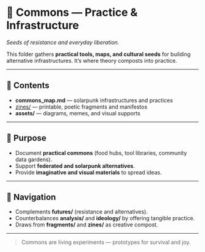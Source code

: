 # 🌱 Commons — Practice & Infrastructure

*Seeds of resistance and everyday liberation.*

This folder gathers **practical tools, maps, and cultural seeds** for building alternative infrastructures. It’s where theory composts into practice.

---

## 📑 Contents

* **commons\_map.md** — solarpunk infrastructures and practices
* [zines/](zines/README.md) — printable, poetic fragments and manifestos
* **assets/** — diagrams, memes, and visual supports

---

## 🌱 Purpose

* Document **practical commons** (food hubs, tool libraries, community data gardens).
* Support **federated and solarpunk alternatives**.
* Provide **imaginative and visual materials** to spread ideas.

---

## 🔗 Navigation

* Complements **futures/** (resistance and alternatives).
* Counterbalances **analysis/** and **ideology/** by offering tangible practice.
* Draws from **fragments/** and **zines/** as creative compost.

---

> Commons are living experiments — prototypes for survival and joy.
